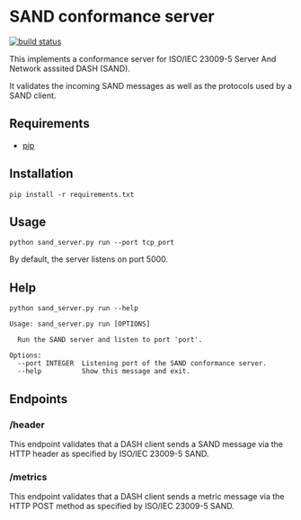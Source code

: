 # SAND conformance server

[![build status](https://gitlab.com/MPEG_SAND/SAND_server/badges/master/build.svg)](https://gitlab.com/MPEG_SAND/SAND_server/commits/master)

This implements a conformance server for ISO/IEC 23009-5 Server And Network
asssited DASH (SAND).

It validates the incoming SAND messages as well as the protocols used by
a SAND client.

## Requirements

- [pip](https://pip.pypa.io/en/stable/)

## Installation

```pip install -r requirements.txt```

## Usage

```python sand_server.py run --port tcp_port```

By default, the server listens on port 5000.

## Help

```python sand_server.py run --help```

```
Usage: sand_server.py run [OPTIONS]

  Run the SAND server and listen to port 'port'.

Options:
  --port INTEGER  Listening port of the SAND conformance server.
  --help          Show this message and exit.
```

## Endpoints

### /header

This endpoint validates that a DASH client sends a SAND message via the HTTP header as specified by ISO/IEC 23009-5 SAND.

### /metrics

This endpoint validates that a DASH client sends a metric message via the HTTP POST method as specified by ISO/IEC 23009-5 SAND.
